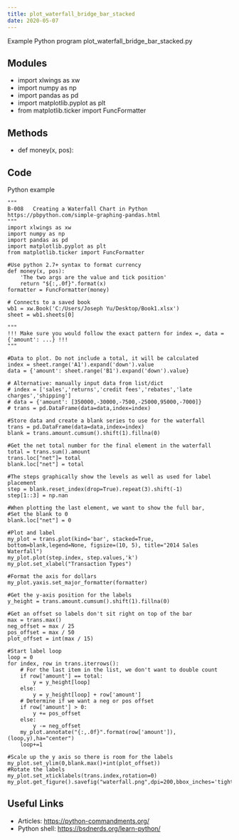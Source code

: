 ```yaml
---
title: plot_waterfall_bridge_bar_stacked
date: 2020-05-07
---
```

Example Python program plot_waterfall_bridge_bar_stacked.py

## Modules

* import xlwings as xw
* import numpy as np
* import pandas as pd
* import matplotlib.pyplot as plt
* from matplotlib.ticker import FuncFormatter

## Methods

* def money(x, pos):

## Code

Python example

    """
    B-008	Creating a Waterfall Chart in Python
    https://pbpython.com/simple-graphing-pandas.html
    """
    import xlwings as xw
    import numpy as np
    import pandas as pd
    import matplotlib.pyplot as plt
    from matplotlib.ticker import FuncFormatter
    
    #Use python 2.7+ syntax to format currency
    def money(x, pos):
        'The two args are the value and tick position'
        return "${:,.0f}".format(x)
    formatter = FuncFormatter(money)
    
    # Connects to a saved book
    wb1 = xw.Book('C:/Users/Joseph Yu/Desktop/Book1.xlsx')
    sheet = wb1.sheets[0]
    
    """
    !!! Make sure you would follow the exact pattern for index =, data = {'amount': ...} !!!
    """
    
    #Data to plot. Do not include a total, it will be calculated
    index = sheet.range('A1').expand('down').value
    data = {'amount': sheet.range('B1').expand('down').value}
    
    # Alternative: manually input data from list/dict
    # index = ['sales','returns','credit fees','rebates','late charges','shipping']
    # data = {'amount': [350000,-30000,-7500,-25000,95000,-7000]}
    # trans = pd.DataFrame(data=data,index=index)
    
    #Store data and create a blank series to use for the waterfall
    trans = pd.DataFrame(data=data,index=index)
    blank = trans.amount.cumsum().shift(1).fillna(0)
    
    #Get the net total number for the final element in the waterfall
    total = trans.sum().amount
    trans.loc["net"]= total
    blank.loc["net"] = total
    
    #The steps graphically show the levels as well as used for label placement
    step = blank.reset_index(drop=True).repeat(3).shift(-1)
    step[1::3] = np.nan
    
    #When plotting the last element, we want to show the full bar,
    #Set the blank to 0
    blank.loc["net"] = 0
    
    #Plot and label
    my_plot = trans.plot(kind='bar', stacked=True, bottom=blank,legend=None, figsize=(10, 5), title="2014 Sales Waterfall")
    my_plot.plot(step.index, step.values,'k')
    my_plot.set_xlabel("Transaction Types")
    
    #Format the axis for dollars
    my_plot.yaxis.set_major_formatter(formatter)
    
    #Get the y-axis position for the labels
    y_height = trans.amount.cumsum().shift(1).fillna(0)
    
    #Get an offset so labels don't sit right on top of the bar
    max = trans.max()
    neg_offset = max / 25
    pos_offset = max / 50
    plot_offset = int(max / 15)
    
    #Start label loop
    loop = 0
    for index, row in trans.iterrows():
        # For the last item in the list, we don't want to double count
        if row['amount'] == total:
            y = y_height[loop]
        else:
            y = y_height[loop] + row['amount']
        # Determine if we want a neg or pos offset
        if row['amount'] > 0:
            y += pos_offset
        else:
            y -= neg_offset
        my_plot.annotate("{:,.0f}".format(row['amount']),(loop,y),ha="center")
        loop+=1
    
    #Scale up the y axis so there is room for the labels
    my_plot.set_ylim(0,blank.max()+int(plot_offset))
    #Rotate the labels
    my_plot.set_xticklabels(trans.index,rotation=0)
    my_plot.get_figure().savefig("waterfall.png",dpi=200,bbox_inches='tight')

## Useful Links

- Articles: https://python-commandments.org/
- Python shell: https://bsdnerds.org/learn-python/
